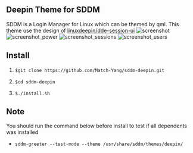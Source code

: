 ## Deepin Theme for SDDM

SDDM is a Login Manager for Linux which can be themed by qml. This theme use the design of [linuxdeepin/dde-session-ui](https://github.com/linuxdeepin/dde-session-ui)
![screenshot](https://cloud.githubusercontent.com/assets/5242852/14402161/653e55ee-fdf1-11e5-9f14-aca861b99e3e.png)
![screenshot_power](https://cloud.githubusercontent.com/assets/5242852/14402162/654cf50e-fdf1-11e5-93eb-0a6332dae6b3.png)
![screenshot_sessions](https://cloud.githubusercontent.com/assets/5242852/14402163/6554a6be-fdf1-11e5-8654-7161d8327526.png)
![screenshot_users](https://cloud.githubusercontent.com/assets/5242852/14402164/65677f28-fdf1-11e5-8604-1f54b6dc8450.png)

## Install
1. `$git clone https://github.com/Match-Yang/sddm-deepin.git`

2. `$cd sddm-deepin`

3. `$./install.sh`

## Note

You should run the command below before install to test if all dependents was installed

- `sddm-greeter --test-mode --theme /usr/share/sddm/themes/deepin/`

